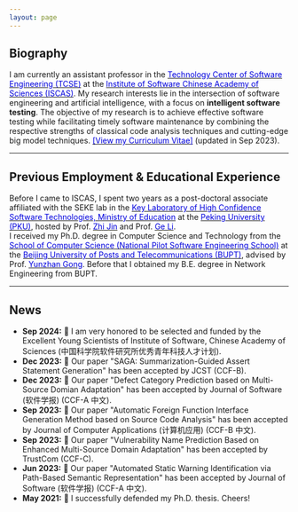```yaml
---
layout: page
---
```


## Biography

I am currently an assistant professor in the [<font color="0000dd">Technology Center of Software Engineering (TCSE)</font>](http://www.tcse.cn/) at the [<font color="0000dd">Institute of Software Chinese Academy of Sciences (ISCAS)</font>](http://www.iscas.ac.cn/). My research interests lie in the intersection of software engineering and artificial intelligence, with a focus on **intelligent software testing**. The objective of my research is to achieve effective software testing while facilitating timely software maintenance by combining the respective strengths of classical code analysis techniques and cutting-edge big model techniques. [<font color="0000dd">[View my Curriculum Vitae]</font>](https://zhangyw.work/file/resume.pdf) (updated in Sep 2023).

---

## Previous Employment & Educational Experience

Before I came to ISCAS, I spent two years as a post-doctoral associate affiliated with the SEKE lab in the [<font color="0000dd">Key Laboratory of High Confidence Software Technologies, Ministry of Education</font>](http://hcst.pku.edu.cn/) at the [<font color="0000dd">Peking University (PKU)</font>](https://www.pku.edu.cn), hosted by Prof. [<font color="0000dd">Zhi Jin</font>](http://faculty.pku.edu.cn/zhijin) and Prof. [<font color="0000dd">Ge Li</font>](https://ligechina.github.io/).<br>I received my Ph.D. degree in Computer Science and Technology from the [<font color="0000dd">School of Computer Science (National Pilot Software Engineering School)</font>](https://scs.bupt.edu.cn/) at the [<font color="0000dd">Beijing University of Posts and Telecommunications (BUPT)</font>](https://www.bupt.edu.cn), advised by Prof. [<font color="0000dd">Yunzhan Gong</font>](https://scs.bupt.edu.cn/info/1292/2713.htm). Before that I obtained my B.E. degree in Network Engineering from BUPT.

---

## News

- **Sep 2024:** &#127881; I am very honored to be selected and funded by the Excellent Young Scientists of Institute of Software, Chinese Academy of Sciences (中国科学院软件研究所优秀青年科技人才计划).
- **Dec 2023:** &#128640; Our paper "SAGA: Summarization-Guided Assert Statement Generation" has been accepted by JCST (CCF-B).
- **Dec 2023:** &#128640; Our paper "Defect Category Prediction based on Multi-Source Domian Adaptation" has been accepted by Journal of Software (软件学报) (CCF-A 中文).
- **Sep 2023:** &#128640; Our paper "Automatic Foreign Function Interface Generation Method based on Source Code Analysis" has been accepted by Journal of Computer Applications (计算机应用) (CCF-B 中文).
- **Sep 2023:** &#128640; Our paper "Vulnerability Name Prediction Based on Enhanced Multi-Source Domain Adaptation" has been accepted by TrustCom (CCF-C).
- **Jun 2023:** &#128640; Our paper "Automated Static Warning Identification via Path-Based Semantic Representation" has been accepted by Journal of Software (软件学报) (CCF-A 中文).
- **May 2021:** &#127881; I successfully defended my Ph.D. thesis. Cheers!
